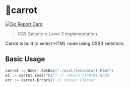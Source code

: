 # 🥕carrot

[![Go Report Card](https://goreportcard.com/badge/github.com/zzossig/carrot)](https://goreportcard.com/report/github.com/zzossig/carrot)
> CSS Selectors Level 3 implementation

Carrot is built to select HTML node using CSS3 selectors.

## Basic Usage

```go
carrot := New().SetDoc("./eval/testdata/t.html")
e1 := carrot.Eval("h1") // return []*html.Node
err := carrot.Errors() // return []error
```